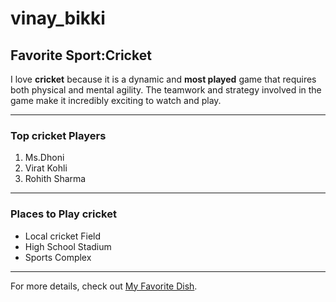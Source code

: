 # vinay_bikki
## Favorite Sport:Cricket

I love **cricket** because it is a dynamic and **most played** game that requires both physical and mental agility. The teamwork and strategy involved in the game make it incredibly exciting to watch and play.

---

### Top cricket Players

1. Ms.Dhoni
2. Virat Kohli
3. Rohith Sharma

---

### Places to Play cricket
- Local cricket Field
- High School Stadium
- Sports Complex

---

For more details, check out [My Favorite Dish](./MyDish.md).
